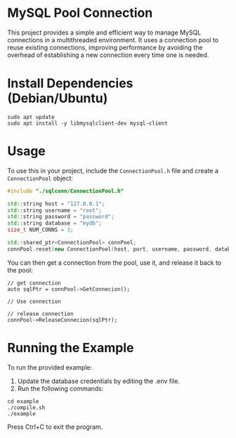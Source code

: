 # MySQL Pool Connection

This project provides a simple and efficient way to manage MySQL connections in a multithreaded environment. It uses a connection pool to reuse existing connections, improving performance by avoiding the overhead of establishing a new connection every time one is needed.

# Install Dependencies (Debian/Ubuntu)

```
sudo apt update
sudo apt install -y libmysqlclient-dev mysql-client
```
# Usage

To use this in your project, include the `ConnectionPool.h` file and create a `ConnectionPool` object:


``` C++
#include "./sqlconn/ConnectionPool.h"

std::string host = "127.0.0.1";
std::string username = "root";
std::string password = "password";
std::string database = "mydb";
size_t NUM_CONNS = 3;

std::shared_ptr<ConnectionPool> connPool;
connPool.reset(new ConnectionPool(host, port, username, password, database, NUM_CONNS));
```
You can then get a connection from the pool, use it, and release it back to the pool:
```
// get connection
auto sqlPtr = connPool->GetConnecion();

// Use connection

// release connection
connPool->ReleaseConnecion(sqlPtr);
```

# Running the Example
To run the provided example:
1. Update the database credentials by editing the .env file.
2. Run the following commands:

```
cd example
./compile.sh
./example
```

Press Ctrl+C to exit the program.


